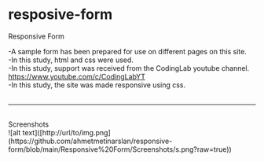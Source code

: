 # resposive-form
Responsive Form <br>

-A sample form has been prepared for use on different pages on this site.<br>
-In this study, html and css were used.<br>
-In this study, support was received from the CodingLab youtube channel. https://www.youtube.com/c/CodingLabYT<br>
-In this study, the site was made responsive using css.<br><br>
<hr>
<br>
Screenshots<br>
![alt text]([http://url/to/img.png](https://github.com/ahmetmetinarslan/responsive-form/blob/main/Responsive%20Form/Screenshots/s.png?raw=true))
